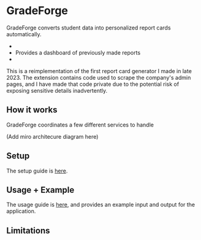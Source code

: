 
# GradeForge

GradeForge converts student data into personalized report cards automatically.

- 
- Provides a dashboard of previously made reports
- 

This is a reimplementation of the first report card generator I made in late 2023. The extension contains code used to scrape the company's admin pages, and I have made that code private due to the potential risk of exposing sensitive details inadvertently.

## How it works
GradeForge coordinates a few different services to handle 

(Add miro architecure diagram here)

## Setup
The setup guide is [here](setup.md).

## Usage + Example
The usage guide is [here](usage.md), and provides an example input and output for the application.

## Limitations

